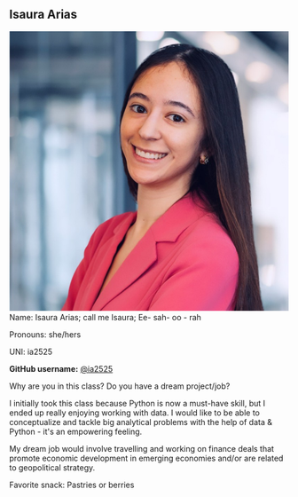 ## Isaura Arias

![Isaura](/img\isaura.jpeg)
Name: Isaura Arias; call me Isaura; Ee- sah- oo - rah

Pronouns: she/hers

UNI: ia2525

**GitHub username:** [@ia2525](https://github.com/ia2525)

Why are you in this class? Do you have a dream project/job?

I initially took this class because Python is now a must-have skill, but I ended up really enjoying working with data. I would like to be able to conceptualize and tackle big analytical problems with the help of data & Python - it's an empowering feeling.

My dream job would involve travelling and working on finance deals that promote economic development in emerging economies and/or are related to geopolitical strategy. 

Favorite snack: Pastries or berries 
 